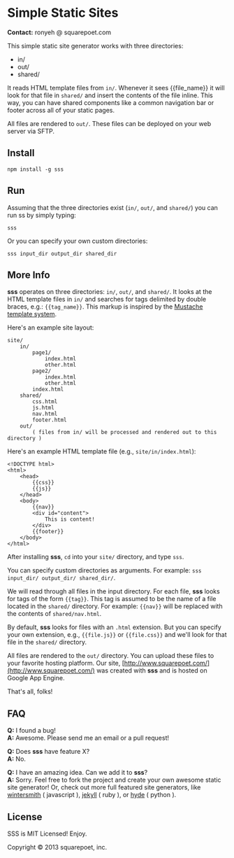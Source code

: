 # Simple Static Sites

**Contact:** ronyeh @ squarepoet.com

This simple static site generator works with three directories: 

* in/ 
* out/
* shared/ 

It reads HTML template files from `in/`. Whenever it sees {{file_name}} it will look for that file in `shared/` and insert the contents of the file inline. This way, you can have shared components like a common navigation bar or footer across all of your static pages.

All files are rendered to `out/`. These files can be deployed on your web server via SFTP.

## Install

    npm install -g sss

## Run

Assuming that the three directories exist (`in/`, `out/`, and `shared/`) you can run ss by simply typing:

    sss

Or you can specify your own custom directories:

    sss input_dir output_dir shared_dir



## More Info

**sss** operates on three directories: `in/`, `out/`, and `shared/`. It looks at the HTML template files in `in/` and searches for tags delimited by double braces, e.g.: `{{tag_name}}`. This markup is inspired by the [Mustache template system](http://mustache.github.io/).

Here's an example site layout:

    site/
        in/
            page1/
                index.html
                other.html
            page2/
                index.html
                other.html
            index.html
        shared/
            css.html
            js.html
            nav.html
            footer.html
        out/
            ( files from in/ will be processed and rendered out to this directory )

Here's an example HTML template file (e.g., `site/in/index.html`):

    <!DOCTYPE html>
    <html>
        <head>
            {{css}}
            {{js}}
        </head>
        <body>
            {{nav}}
            <div id="content">
                This is content!
            </div>
            {{footer}}
        </body>
    </html>

After installing **sss**, `cd` into your `site/` directory, and type `sss`.

You can specify custom directories as arguments. For example: `sss input_dir/ output_dir/ shared_dir/`.

We will read through all files in the input directory. For each file, **sss** looks for tags of the form `{{tag}}`. This tag is assumed to be the name of a file located in the `shared/` directory. For example: `{{nav}}` will be replaced with the contents of `shared/nav.html`.

By default, **sss** looks for files with an `.html` extension. But you can specify your own extension, e.g., `{{file.js}}` or `{{file.css}}` and we'll look for that file in the `shared/` directory.

All files are rendered to the `out/` directory. You can upload these files to your favorite hosting platform. Our site, [http://www.squarepoet.com/](http://www.squarepoet.com/) was created with **sss** and is hosted on Google App Engine.

That's all, folks!

## FAQ

**Q:** I found a bug!  
**A:** Awesome. Please send me an email or a pull request!

**Q:** Does **sss** have feature X?  
**A:** No.

**Q:** I have an amazing idea. Can we add it to **sss**?  
**A:** Sorry. Feel free to fork the project and create your own awesome static site generator! Or, check out more full featured site generators, like [wintersmith](http://jnordberg.github.io/wintersmith/) ( javascript ), [jekyll](https://github.com/mojombo/jekyll) ( ruby ), or [hyde](https://github.com/lakshmivyas/hyde) ( python ).

## License
SSS is MIT Licensed! Enjoy.

Copyright © 2013 squarepoet, inc.
